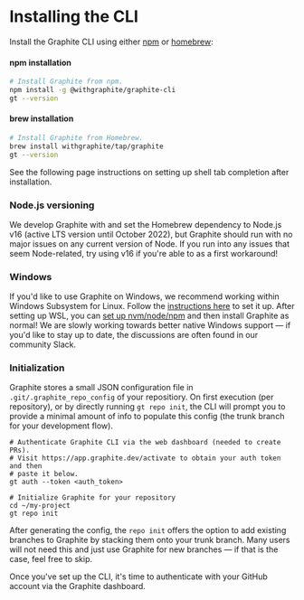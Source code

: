# Installing the CLI

Install the Graphite CLI using either [npm](https://www.npmjs.com) or [homebrew](https://www.brew.sh):

#### **npm installation**&#x20;

```bash
# Install Graphite from npm.
npm install -g @withgraphite/graphite-cli
gt --version
```

#### **brew installation**

```bash
# Install Graphite from Homebrew.
brew install withgraphite/tap/graphite
gt --version
```

See the following page instructions on setting up shell tab completion after installation.

### Node.js versioning

We develop Graphite with and set the Homebrew dependency to Node.js v16 (active LTS version until October 2022), but Graphite should run with no major issues on any current version of Node.  If you run into any issues that seem Node-related, try using v16 if you're able to as a first workaround!

### **Windows**

If you'd like to use Graphite on Windows, we recommend working within Windows Subsystem for Linux.  Follow the [instructions here](https://docs.microsoft.com/en-us/windows/wsl/install) to set it up.  After setting up WSL, you can [set up nvm/node/npm](https://docs.microsoft.com/en-us/windows/dev-environment/javascript/nodejs-on-wsl) and then install Graphite as normal!  We are slowly working towards better native Windows support — if you'd like to stay up to date, the discussions are often found in our community Slack.

### **Initialization**

Graphite stores a small JSON configuration file in `.git/.graphite_repo_config` of your repositiory. On first execution (per repository), or by directly running `gt repo init`, the CLI will prompt you to provide a minimal amount of info to populate this config (the trunk branch for your development flow).

```
# Authenticate Graphite CLI via the web dashboard (needed to create PRs).
# Visit https://app.graphite.dev/activate to obtain your auth token and then
# paste it below.
gt auth --token <auth_token>

# Initialize Graphite for your repository
cd ~/my-project
gt repo init
```

After generating the config, the `repo init` offers the option to add existing branches to Graphite by stacking them onto your trunk branch.  Many users will not need this and just use Graphite for new branches — if that is the case, feel free to skip.

Once you've set up the CLI, it's time to authenticate with your GitHub account via the Graphite dashboard.
